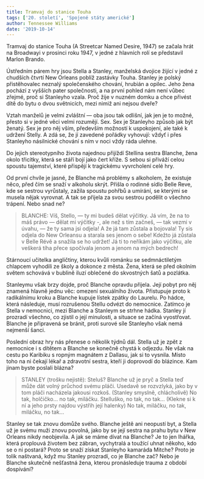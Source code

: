 ```yaml
---
title: Tramvaj do stanice Touha
tags: ['20. století', 'Spojené státy americké']
author: Tennessee Williams
date: '2019-10-14'
---
```


Tramvaj do stanice Touha (A Streetcar Named Desire, 1947) se začala hrát na Broadwayi v prosinci roku 1947, v jedné z hlavních rolí se představil Marlon Brando.

Ústředním párem hry jsou Stella a Stanley, manželská dvojice žijící v jedné z chudších čtvrtí New Orleans poblíž zastávky Touha. Stanley je polský přistěhovalec neznalý společenského chování, hrubián a opilec. Jeho žena pochází z vyšších pater společnosti, a na první pohled nám není vůbec zřejmé, proč si Stanleyho vzala. Proč žije v nuzném domku a chce přivést dítě do bytu o dvou světnicích, mezi nimiž ani nejsou dveře?

Vztah manželů je velmi zvláštní — oba jsou tak odlišní, jak jen je to možné, přesto si v jedné věci velmi rozumějí. Sex. Sex je Stanleyho způsob jak být ženatý. Sex je pro něj vším, především možností k uspokojení, ale také k udržení Stelly. A zdá se, že jí zavedené pořádky vyhovují: vždyť i přes Stanleyho násilnické chování s ním v noci vždy ráda ulehne.

Do jejich stereotypního života najednou přijíždí Stellina sestra Blanche, žena okolo třicítky, která se stáří bojí jako čert kříže. S sebou si přiváží celou spoustu tajemství, které přispějí k tragickému vyvrcholení celé hry.

Od první chvíle je jasné, že Blanche má problémy s alkoholem, že existuje něco, před čím se snaží v alkoholu skrýt. Přišla o rodinné sídlo Belle Reve, kde se sestrou vyrůstaly, zažila spoustu pohřbů a umírání, se kterými se musela nějak vyrovnat. A tak se přijela za svou sestrou podělit o všechno trápení. Nebo snad ne?


> BLANCHE: Víš, Stello, — ty mi budeš dělat výčitky. Já vím, že na to máš právo — dělat mi výčitky -, ale než s tím začneš, — tak vezmi v úvahu, — že ty sama jsi odjela! A že já tam zůstala a bojovala! Ty sis odjela do New Orleansu a starala ses jenom o sebe! Kdežto já zůstala v Belle Révě a snažila se ho udržet! Já ti to neříkám jako výčitku, ale veškerá tíha přece spočívala jenom a jenom na mých bedrech!

Stárnoucí učitelka angličtiny, kterou kvůli románku se sedmnáctiletým chlapcem vyhodili ze školy a dokonce z města. Žena, která se před okolním světem schovává v bublině iluzí oblečené do skvostných šatů a pozlátka.

Stanleymu však brzy dojde, proč Blanche opravdu přijela. Její pobyt pro něj znamená hlavně jednu věc: omezení sexuálního života. Přistupuje proto k radikálnímu kroku a Blanche kupuje lístek zpátky do Laurelu. Po hádce, která následuje, musí rozrušenou Stellu odvézt do nemocnice.
Zatímco je Stella v nemocnici, mezi Blanche a Stanleym se strhne hádka. Stanley jí prozradí všechno, co zjistil o její minulosti, a situace se začíná vyostřovat. Blanche je připravená se bránit, proti surové síle Stanleyho však nemá nejmenší šanci.

Poslední obraz hry nás přenese o několik týdnů dál. Stella už je zpět z nemocnice i s dítětem a Blanche se konečně chystá k odjezdu. Ne však na cestu po Karibiku s ropným magnátem z Dallasu, jak si to vysnila. Místo toho na ni čekají lékař a zdravotní sestra, kteří ji doprovodí do blázince. Kam jinam byste poslali blázna?


> STANLEY (trošku nejistě): Steluš? Blanche už je pryč a Stella teď může dát volný průchod svému pláči. Usedavě se rozvzlyká, jako by v tom pláči nacházela jakousi rozkoš. (Stanley smyslně, chlácholivě) No tak, holčičko… no tak, miláčku. Stelluško, no tak, no tak… (Klekne si k ní a jeho prsty najdou výstřih její halenky) No tak, miláčku, no tak, miláčku, no tak…

Stanley se tak znovu domůže svého. Blanche ještě ani neopustí byt, a Stella už je svému muži znovu povolná, jako by se její sestra na prahu bytu v New Orleans nikdy neobjevila. A jak se máme dívat na Blanche? Je to jen lhářka, která proplouvá životem bez zábran, vychytralá a toužící uhnat někoho, kdo se o ni postará? Proto se snaží získat Stanleyho kamaráda Mitche? Proto je tolik naštvaná, když mu Stanley prozradí, co je Blanche zač? Nebo je Blanche skutečně nešťastná žena, kterou pronásleduje trauma z období dospívání?

